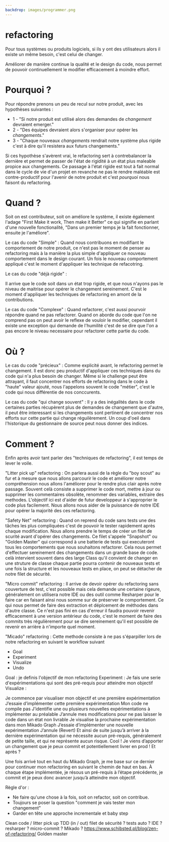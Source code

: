 ```yaml
---
backdrop: images/programmer.png
---
```


# refactoring

Pour tous systèmes ou produits logiciels, si ils y ont des utilisateurs alors il existe un même besoin, c'est celui de changer.

Améliorer de manière continue la qualité et le design du code, nous permet de pouvoir continuellement le modifier efficacement à moindre effort.

# Pourquoi ?

Pour répondre prenons un peu de recul sur notre produit, avec les hypothèses suivantes :

- 1 - "Si notre produit est utilisé alors des demandes de *changement* devraient emerger."
- 2 - "Des équipes devraient alors s'organiser pour opérer les *changements*."
- 3 - "Chaque nouveaux *changements* rendrait notre système plus rigide c'est à dire qu'il resistera aux futurs changements."

Si ces hypothèse s'avèrent vrai, le refactoring sert à contrebalancer la dernière et permet de passer de l'état de rigidité à un état plus maleable propice aux changements. Ce passage à l'état rigide est tout à fait normal dans le cycle de vie d'un projet en revanche ne pas le rendre maléable est contre-productif pour l'avenir de notre produit et c'est *pourquoi* nous faisont du refactoring.

# Quand ?

Soit on est contributeur, soit on améliore le système, il existe également l'adage "First Make it work, Then make it Better" ce qui signifie en parlant d'une nouvelle fonctionalité, "Dans un premier temps je la fait fonctionner, ensuite je l'améliore".

Le cas du code "Simple" :
Quand nous contribuons en modifiant le comportement de notre produit, ce n'est pas le moment de penser au refactoring mais à la manière la plus simple d'appliquer ce nouveau comportement dans le design courant.
Un fois le nouveau comportement appliqué c'est le moment d'appliquer les technique de refacotring.  

Le cas du code "déjà rigide" :

Il arrive que le code soit dans un état trop rigide, et que nous n'ayons pas le niveau de maitrise pour opérer le changement sereinement.
C'est le moment d'appliquer les techniques de refactoring en amont de la contributions.

Le cas du code "Complexe" :
Quand refactorer, c'est aussi pourvoir répondre quand ne pas refactorer. Quand on aborde du code que l'on ne comprend pas on peut avoir le reflexe de vouloir le modifier, cependant il existe une exception qui demande de l'humilité c'est de se dire que l'on a pas encore le niveau necessaire pour refactorer cette partie du code.

# Où ?

Le cas du code "précieux" :
Comme explicité avant, le refactoring permet le changement. 
Il est donc peu productif d'appliquer ces techniques dans du code qui n'a plus besoin de changer.
Même si le challenge peut être attrayant, il faut concentrer nos efforts de refactoring dans le code à "haute" valeur ajouté, nous l'appelons souvent le code "métier", c'est le code qui nous différentie de nos conccurents.

Le cas du code "qui change souvent" :
Il y a des inégalités dans le code certaines parties récupèrent plus de demandes de changement que d'autre, il peut être interessant si les changements sont pertinent de concentrer nos efforts sur cette partie qui change réguilèrement. Un coup d'oeil dans l'historique du gestionnaire de source peut nous donner des indices.

# Comment ?

Enfin après avoir tant parler des "techniques de refactoring", il est temps de lever le voile.

"Litter pick up" refactoring :
On parlera aussi de la règle du "boy scout" au fur et à mesure que nous allons parcourir le code et améliorer notre compréhension nous allons l'améliorer pour le rendre plus clair après notre passage. Souvent celà consiste a supprimer le code mort, mettre à jour ou supprimer les commentaires obsolète, renommer des variables, extraire des methodes. L'objectif ici est d'aider de futur developpeur à s'approprier le code plus facilement. Nous allons nous aider de la puissance de notre IDE pour opérer la majorité des ces refactoring.

"Safety Net" refactoring :
Quand on reprend du code sans tests une des tâches les plus compliquées c'est de pouvoir le tester rapidement après chaque modification. Nous allons prendre le temps de créer un filet de scurité avant d'opérer des changements. Ce filet s'appele "Snapshot" ou "Golden Master" qui correspond à une batterie de tests qui executeront tous les comportements que nous souhaitons refactorer.
Cela nous permet d'effectuer sereinement des changements dans un grande base de code. celà intervient souvent dans des large Class qu'il convient de changer en une struture de classe chaque partie pourra contenir de nouveaux tests et une fois la structure et les nouveaux tests en place, on peut se détacher de notre filet de sécurité.

"Micro commit" refactoring :
Il arrive de devoir opérer du refactoring sans couverture de test, c'est possible mais cela demande une certaine rigeure, généralement on utilisera notre IDE ou des outil comme Resharper pour le faire car en faisant ainsi nous somme sur de préserver le comportement. Ce qui nous permet de faire des extraction et déplcement de méthodes dans d'autre classe. Ce n'est pas fini en cas d'erreur il faudra pouvoir revenir efficacement à une version antérieur du code, c'est le moment de faire des commits très régulièrement pour se dire sereinement qu'il est possible de revenir en arrière à n'importe quel moment.

"Micado" refactoring :
Cette methode consiste à ne pas s'éparpiller lors de notre refactoring en suivant le workflow suivant
- Goal 
- Experiment
- Visualize
- Undo

Goal : je definis l'objectif de mon refactoring
Experiment : Je fais une serie d'expérimentations qui sont des pré-requis pour atteindre mon objectif
Visualize : 

Je commence par visualiser mon objectif et une première expérimentation
J’essaie d’implémenter cette première expérimentation
Mon code ne compile pas
J’identifie une ou plusieurs nouvelles expérimentations à implémenter au préalable
J’annule mes modifications pour ne pas laisser le code dans un état non livrable
Je visualise la prochaine expérimentation dans mon Mikado Graph
J’essaie d’implémenter une nouvelle expérimentation
J’annule (Revert)
Et ainsi de suite jusqu’à arriver à la dernière expérimentation qui ne nécessite aucun pré-requis, généralement de petite taille, et qui ne représente aucun risque.
Cool ! Je viens d’apporter un changement que je peux commit et potentiellement livrer en prod !
Et après ?

Une fois arrivé tout en haut du Mikado Graph, je me base sur ce dernier pour continuer mon refactoring en suivant le chemin de haut en bas.
À chaque étape implémentée, je résous un pré-requis à l’étape précédente, je commit et je peux donc avancer jusqu’à atteindre mon objectif.


Règle d'or : 
- Ne faire qu'une chose à la fois, soit on refactor, soit on contribue.
- Toujours se poser la question "comment je vais tester mon changement"
- Garder en tête une approche incrementale et baby step

Clean code / litter pick up
TDD (in / out)
filet de sécurité ? tests auto ?
IDE ?
resharper ?
micro-commit ?
Mikado ? https://www.schibsted.pl/blog/zen-of-refactoring/
Golden master 

<Item id="1"/>

<Page url="/4" instructions="" action="Aller faire une autre tâche" condition="none" />

<LastPage/>
